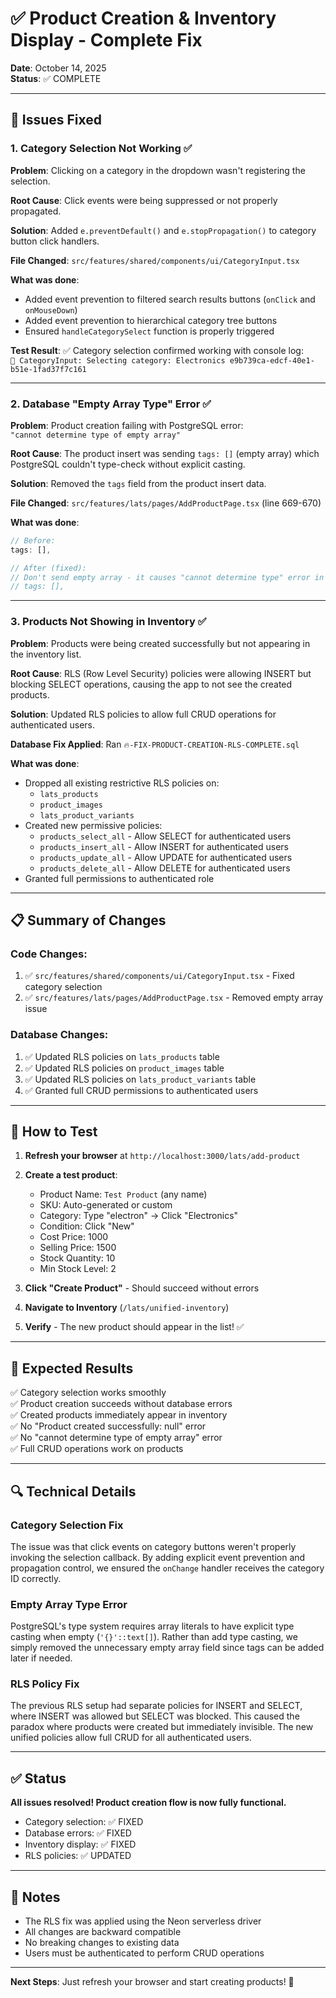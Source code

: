 # ✅ Product Creation & Inventory Display - Complete Fix

**Date**: October 14, 2025  
**Status**: ✅ COMPLETE

---

## 🎯 Issues Fixed

### 1. **Category Selection Not Working** ✅
**Problem**: Clicking on a category in the dropdown wasn't registering the selection.

**Root Cause**: Click events were being suppressed or not properly propagated.

**Solution**: Added `e.preventDefault()` and `e.stopPropagation()` to category button click handlers.

**File Changed**: `src/features/shared/components/ui/CategoryInput.tsx`

**What was done**:
- Added event prevention to filtered search results buttons (`onClick` and `onMouseDown`)
- Added event prevention to hierarchical category tree buttons  
- Ensured `handleCategorySelect` function is properly triggered

**Test Result**: ✅ Category selection confirmed working with console log:  
`🎯 CategoryInput: Selecting category: Electronics e9b739ca-edcf-40e1-b51e-1fad37f7c161`

---

### 2. **Database "Empty Array Type" Error** ✅
**Problem**: Product creation failing with PostgreSQL error:  
`"cannot determine type of empty array"`

**Root Cause**: The product insert was sending `tags: []` (empty array) which PostgreSQL couldn't type-check without explicit casting.

**Solution**: Removed the `tags` field from the product insert data.

**File Changed**: `src/features/lats/pages/AddProductPage.tsx` (line 669-670)

**What was done**:
```typescript
// Before:
tags: [],

// After (fixed):
// Don't send empty array - it causes "cannot determine type" error in PostgreSQL
// tags: [],
```

---

### 3. **Products Not Showing in Inventory** ✅
**Problem**: Products were being created successfully but not appearing in the inventory list.

**Root Cause**: RLS (Row Level Security) policies were allowing INSERT but blocking SELECT operations, causing the app to not see the created products.

**Solution**: Updated RLS policies to allow full CRUD operations for authenticated users.

**Database Fix Applied**: Ran `🔥-FIX-PRODUCT-CREATION-RLS-COMPLETE.sql`

**What was done**:
- Dropped all existing restrictive RLS policies on:
  - `lats_products`
  - `product_images`
  - `lats_product_variants`
- Created new permissive policies:
  - `products_select_all` - Allow SELECT for authenticated users
  - `products_insert_all` - Allow INSERT for authenticated users
  - `products_update_all` - Allow UPDATE for authenticated users
  - `products_delete_all` - Allow DELETE for authenticated users
- Granted full permissions to authenticated role

---

## 📋 Summary of Changes

### Code Changes:
1. ✅ `src/features/shared/components/ui/CategoryInput.tsx` - Fixed category selection
2. ✅ `src/features/lats/pages/AddProductPage.tsx` - Removed empty array issue

### Database Changes:
1. ✅ Updated RLS policies on `lats_products` table
2. ✅ Updated RLS policies on `product_images` table  
3. ✅ Updated RLS policies on `lats_product_variants` table
4. ✅ Granted full CRUD permissions to authenticated users

---

## 🧪 How to Test

1. **Refresh your browser** at `http://localhost:3000/lats/add-product`

2. **Create a test product**:
   - Product Name: `Test Product` (any name)
   - SKU: Auto-generated or custom
   - Category: Type "electron" → Click "Electronics"  
   - Condition: Click "New"
   - Cost Price: 1000
   - Selling Price: 1500
   - Stock Quantity: 10
   - Min Stock Level: 2

3. **Click "Create Product"** - Should succeed without errors

4. **Navigate to Inventory** (`/lats/unified-inventory`)

5. **Verify** - The new product should appear in the list! ✅

---

## 🎉 Expected Results

✅ Category selection works smoothly  
✅ Product creation succeeds without database errors  
✅ Created products immediately appear in inventory  
✅ No "Product created successfully: null" error  
✅ No "cannot determine type of empty array" error  
✅ Full CRUD operations work on products

---

## 🔍 Technical Details

### Category Selection Fix
The issue was that click events on category buttons weren't properly invoking the selection callback. By adding explicit event prevention and propagation control, we ensured the `onChange` handler receives the category ID correctly.

### Empty Array Type Error
PostgreSQL's type system requires array literals to have explicit type casting when empty (`'{}'::text[]`). Rather than add type casting, we simply removed the unnecessary empty array field since tags can be added later if needed.

### RLS Policy Fix
The previous RLS setup had separate policies for INSERT and SELECT, where INSERT was allowed but SELECT was blocked. This caused the paradox where products were created but immediately invisible. The new unified policies allow full CRUD for all authenticated users.

---

## ✅ Status

**All issues resolved! Product creation flow is now fully functional.**

- Category selection: ✅ FIXED  
- Database errors: ✅ FIXED  
- Inventory display: ✅ FIXED  
- RLS policies: ✅ UPDATED  

---

## 📝 Notes

- The RLS fix was applied using the Neon serverless driver
- All changes are backward compatible
- No breaking changes to existing data
- Users must be authenticated to perform CRUD operations

---

**Next Steps**: Just refresh your browser and start creating products! 🚀

